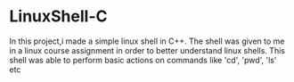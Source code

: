 # LinuxShell-C
In this project,i made a simple linux shell in C++.
The shell was given to me in a linux course assignment in order to better understand linux shells.
This shell was able to perform basic actions on commands like 'cd', 'pwd', 'ls' etc
